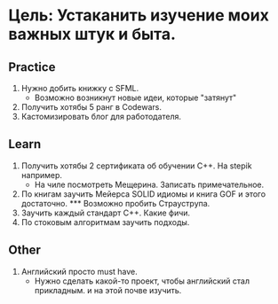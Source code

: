 # Цель: Устаканить изучение моих важных штук и быта.

## Practice
1) Нужно добить книжку с SFML.
    - Возможно возникнут новые идеи, которые "затянут"
2) Получить хотябы 5 ранг в Codewars.
3) Кастомизировать блог для работодателя.

## Learn
1) Получить хотябы 2 сертификата об обучении С++. На stepik например.
   - На чиле посмотреть Мещерина. Записать примечательное. 
2) По книгам заучить Мейерса SOLID идиомы и книга GOF и этого достаточно. *** Возможно пробить Страуструпа.
3) Заучить каждый стандарт С++. Какие фичи.
4) По стоковым алгоритмам заучить подходы.

## Other

1) Английский просто must have.
   - Нужно сделать какой-то проект, чтобы английский стал прикладным. 
и на этой почве изучить.